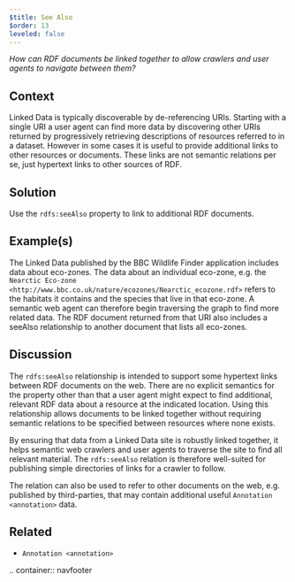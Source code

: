 ```yaml
---
$title: See Also
$order: 13
leveled: false
---
```


*How can RDF documents be linked together to allow crawlers and user agents to navigate between them?*

## Context

Linked Data is typically discoverable by de-referencing URIs. Starting with a single URI a user agent can find more data by discovering other URIs returned by progressively retrieving descriptions of resources referred to in a dataset. However in some cases it is useful to provide additional links to other resources or documents. These links are not semantic relations per se, just hypertext links to other sources of RDF.

## Solution

Use the ``rdfs:seeAlso`` property to link to additional RDF documents.

## Example(s)

The Linked Data published by the BBC Wildlife Finder application includes data about eco-zones. The data about an individual eco-zone, e.g. the `Nearctic Eco-zone <http://www.bbc.co.uk/nature/ecozones/Nearctic_ecozone.rdf>` refers to the habitats it contains and the species that live in that eco-zone. A semantic web agent can therefore begin traversing the graph to find more related data. The RDF document returned from that URI also includes a seeAlso relationship to another document that lists all eco-zones.

## Discussion

The ``rdfs:seeAlso`` relationship is intended to support some hypertext links between RDF documents on the web. There are no explicit semantics for the property other than that a user agent might expect to find additional, relevant RDF data about a resource at the indicated location. Using this relationship allows documents to be linked together without requiring semantic relations to be specified between resources where none exists.

By ensuring that data from a Linked Data site is robustly linked together, it helps semantic web crawlers and user agents to traverse the site to find all relevant material. The ``rdfs:seeAlso`` relation is therefore well-suited for publishing simple directories of links for a crawler to follow.

The relation can also be used to refer to other documents on the web, e.g. published by third-parties, that may contain additional useful `Annotation <annotation>` data.

## Related

- `Annotation <annotation>`

.. container:: navfooter
